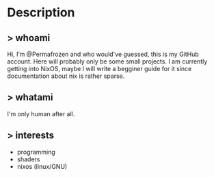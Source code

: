 # Description 
## > whoami
Hi, I’m @Permafrozen and who would've guessed, this is my GitHub account. Here will probably only be some small projects. I am currently getting into NixOS, maybe I will write a begginer guide for it since documentation about nix is rather sparse.
## > whatami
I'm only human after all.
## > interests
- programming
- shaders
- nixos (linux/GNU)

<!---
Permafrozen/Permafrozen is a ✨ special ✨ repository because its `README.md` (this file) appears on your GitHub profile.
You can click the Preview link to take a look at your changes.
--->
